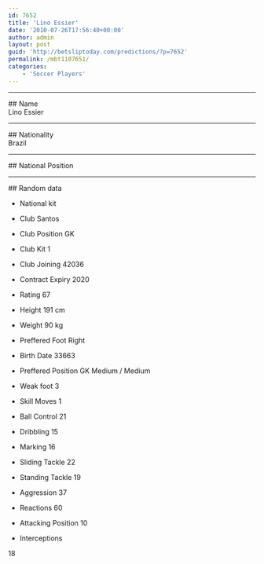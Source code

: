 ```yaml
---
id: 7652
title: 'Lino Essier'
date: '2010-07-26T17:56:40+00:00'
author: admin
layout: post
guid: 'http://betsliptoday.com/predictions/?p=7652'
permalink: /mbt1107651/
categories:
    - 'Soccer Players'
---
```


- - - - - -

\## Name  
 Lino Essier

- - - - - -

\## Nationality  
 Brazil

- - - - - -

\## National Position

- - - - - -

\## Random data

- National kit
- Club
 Santos

- Club Position
 GK

- Club Kit
 1

- Club Joining
 42036

- Contract Expiry
 2020

- Rating
 67

- Height
 191 cm

- Weight
 90 kg

- Preffered Foot
 Right

- Birth Date
 33663

- Preffered Position
 GK Medium / Medium

- Weak foot
 3

- Skill Moves
 1

- Ball Control
 21

- Dribbling
 15

- Marking
 16

- Sliding Tackle
 22

- Standing Tackle
 19

- Aggression
 37

- Reactions
 60

- Attacking Position
 10

- Interceptions

 18